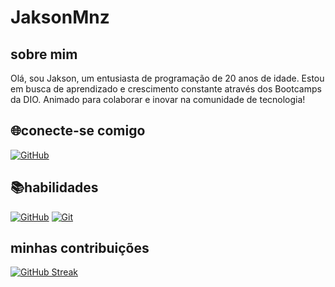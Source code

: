 # JaksonMnz 

## sobre mim
Olá, sou Jakson, um entusiasta de programação de 20 anos de idade. Estou em busca de aprendizado e crescimento constante através dos Bootcamps da DIO. Animado para colaborar e inovar na comunidade de tecnologia!

## 🌐conecte-se comigo

[![GitHub](https://img.shields.io/badge/GitHub-000?style=for-the-badge&logo=GitHub)](https://github.com/JaksonMnz/)

## 📚habilidades

[![GitHub](https://img.shields.io/badge/GitHub-000?style=for-the-badge&logo=github&logoColor=30A3DC)](https://docs.github.com/) 
[![Git](https://img.shields.io/badge/Git-000?style=for-the-badge&logo=git&logoColor=E94D5F)](https://git-scm.com/doc) 

## minhas contribuições
[![GitHub Streak](https://streak-stats.demolab.com/?user=JaksonMnz&theme=bear&background=000&border=30A3DC&dates=FFF)](https://git.io/streak-stats)